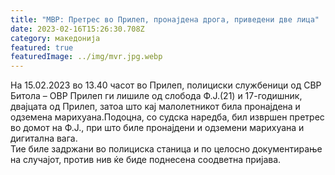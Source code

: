 ```yaml
---
title: "МВР: Претрес во Прилеп, пронајдена дрога, приведени две лица"
date: 2023-02-16T15:26:30.708Z
category: македонија
featured: true
featuredImage: ../img/mvr.jpg.webp
---
```


<!--StartFragment-->

На 15.02.2023 во 13.40 часот во Прилеп, полициски службеници од СВР Битола – ОВР Прилеп ги лишиле од слобода Ф.Ј.(21) и 17-годишник, двајцата од Прилеп, затоа што кај малолетникот била пронајдена и одземена марихуана.Подоцна, со судска наредба, бил извршен претрес во домот на Ф.Ј., при што биле пронајдени и одземени марихуана и дигитална вага.\
Тие биле задржани во полициска станица и по целосно документирање на случајот, против нив ќе биде поднесена соодветна пријава.

<!--EndFragment-->
